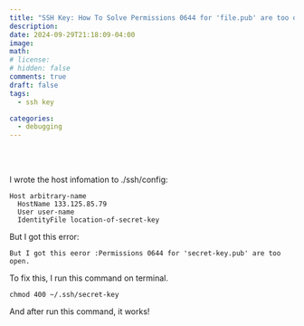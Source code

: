 ```yaml
---
title: "SSH Key: How To Solve Permissions 0644 for 'file.pub' are too open"
description:
date: 2024-09-29T21:18:09-04:00
image:
math:
# license:
# hidden: false
comments: true
draft: false
tags:
  - ssh key

categories:
  - debugging
---
```


<br><br>

I wrote the host infomation to ./ssh/config:

```
Host arbitrary-name
  HostName 133.125.85.79
  User user-name
  IdentityFile location-of-secret-key
```

But I got this error:

```
But I got this eeror :Permissions 0644 for 'secret-key.pub' are too open.
```

To fix this, I run this command on terminal.

```
chmod 400 ~/.ssh/secret-key
```

And after run this command, it works!
